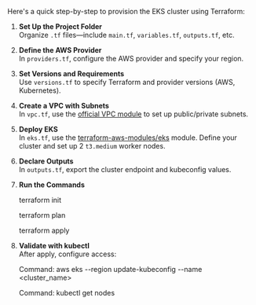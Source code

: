 Here's a quick step-by-step to provision the EKS cluster using Terraform:

1. **Set Up the Project Folder**  
   Organize `.tf` files—include `main.tf`, `variables.tf`, `outputs.tf`, etc.

2. **Define the AWS Provider**  
   In `providers.tf`, configure the AWS provider and specify your region.

3. **Set Versions and Requirements**  
   Use `versions.tf` to specify Terraform and provider versions (AWS, Kubernetes).

4. **Create a VPC with Subnets**  
   In `vpc.tf`, use the [official VPC module](https://registry.terraform.io/modules/terraform-aws-modules/vpc/aws) to set up public/private subnets.

5. **Deploy EKS**  
   In `eks.tf`, use the [terraform-aws-modules/eks](https://registry.terraform.io/modules/terraform-aws-modules/eks/aws) module. Define your cluster and set up 2 `t3.medium` worker nodes.

6. **Declare Outputs**  
   In `outputs.tf`, export the cluster endpoint and kubeconfig values.

7. **Run the Commands**  
  
   terraform init
   
   terraform plan
   
   terraform apply
   

9. **Validate with kubectl**  
   After apply, configure access:
   
   Command: aws eks --region <region> update-kubeconfig --name <cluster_name>

   Command: kubectl get nodes
   
